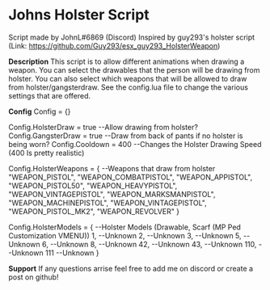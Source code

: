 # Johns Holster Script

Script made by JohnL#6869 (Discord)
Inspired by guy293's holster script (Link: https://github.com/Guy293/esx_guy293_HolsterWeapon)

**Description**
This script is to allow different animations when drawing a weapon. You can select the drawables that the person will be drawing from holster. You can also select which weapons that will be allowed to draw from holster/gangsterdraw. See the config.lua file to change the various settings that are offered.

**Config**
Config = {}

Config.HolsterDraw = true --Allow drawing from holster?
Config.GangsterDraw = true --Draw from back of pants if no holster is being worn?
Config.Cooldown = 400 --Changes the Holster Drawing Speed (400 Is pretty realistic)

Config.HolsterWeapons = { --Weapons that draw from holster
	"WEAPON_PISTOL",
	"WEAPON_COMBATPISTOL",
	"WEAPON_APPISTOL",
	"WEAPON_PISTOL50",
	"WEAPON_HEAVYPISTOL",
	"WEAPON_VINTAGEPISTOL",
	"WEAPON_MARKSMANPISTOL",
	"WEAPON_MACHINEPISTOL",
	"WEAPON_VINTAGEPISTOL",
	"WEAPON_PISTOL_MK2",
	"WEAPON_REVOLVER"
}

Config.HolsterModels = { --Holster Models (Drawable, Scarf (MP Ped Customization VMENU))
	1,   --Unknown
	2,   --Unknown
	3,   --Unknown
	5,   --Unknown
	6,   --Unknown
	8,   --Unknown
	42,  --Unknown
	43,  --Unknown
	110, --Unknown
	111  --Unknown
}

**Support**
If any questions arrise feel free to add me on discord or create a post on github!